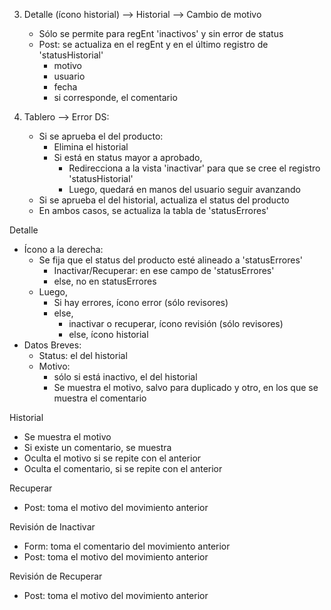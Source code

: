 3. Detalle (ícono historial) --> Historial --> Cambio de motivo
    - Sólo se permite para regEnt 'inactivos' y sin error de status
    - Post: se actualiza en el regEnt y en el último registro de 'statusHistorial'
        - motivo
        - usuario
        - fecha
        - si corresponde, el comentario

2. Tablero --> Error DS:
    - Si se aprueba el del producto:
        - Elimina el historial
        - Si está en status mayor a aprobado,
            - Redirecciona a la vista 'inactivar' para que se cree el registro 'statusHistorial'
            - Luego, quedará en manos del usuario seguir avanzando
    - Si se aprueba el del historial, actualiza el status del producto
    - En ambos casos, se actualiza la tabla de 'statusErrores'

Detalle
- Ícono a la derecha:
    - Se fija que el status del producto esté alineado a 'statusErrores'
        - Inactivar/Recuperar: en ese campo de 'statusErrores'
        - else, no en statusErrores
    - Luego,
        - Si hay errores, ícono error (sólo revisores)
        - else,
            - inactivar o recuperar, ícono revisión (sólo revisores)
            - else, ícono historial
- Datos Breves:
    - Status: el del historial
    - Motivo:
        - sólo si está inactivo, el del historial
        - Se muestra el motivo, salvo para duplicado y otro, en los que se muestra el comentario

Historial
- Se muestra el motivo
- Si existe un comentario, se muestra
- Oculta el motivo si se repite con el anterior
- Oculta el comentario, si se repite con el anterior

Recuperar
- Post: toma el motivo del movimiento anterior

Revisión de Inactivar
- Form: toma el comentario del movimiento anterior
- Post: toma el motivo del movimiento anterior

Revisión de Recuperar
- Post: toma el motivo del movimiento anterior
